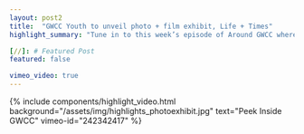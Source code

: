 ```yaml
---
layout: post2
title:  "GWCC Youth to unveil photo + film exhibit, Life + Times"
highlight_summary: "Tune in to this week’s episode of Around GWCC where the youth in the community talk to local corner store owners to learn about merchandising and the effects on its residents"

[//]: # Featured Post
featured: false

vimeo_video: true
---
```

{% include components/highlight_video.html
    background="/assets/img/highlights_photoexhibit.jpg"
    text="Peek Inside GWCC"
    vimeo-id="242342417"
%}
